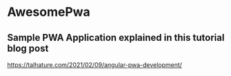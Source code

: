 # AwesomePwa

## Sample PWA Application explained in this tutorial blog post

https://talhature.com/2021/02/09/angular-pwa-development/